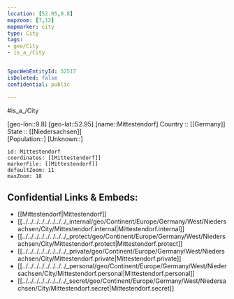 ```yaml
---
location: [52.95,9.8] 
mapzoom: [7,12] 
mapmarker: city 
type: City
tags:
- geo/City
- is_a_/City


SpocWebEntityId: 32517
isDeleted: false
confidential: public

---
```


#is_a_/City 

[geo-lon::9.8] 
[geo-lat::52.95] 
[name::Mittestendorf] 
Country :: [[Germany]]  
State :: [[Niedersachsen]]  
[Population::] 
[Unknown::] 


```leaflet
id: Mittestendorf
coordinates: [[Mittestendorf]] 
markerFile: [[Mittestendorf]] 
defaultZoom: 11 
maxZoom: 18
```


## Confidential Links & Embeds: 
- [[Mittestendorf|Mittestendorf]]  
- [[../../../../../../../../_internal/geo/Continent/Europe/Germany/West/Niedersachsen/City/Mittestendorf.internal|Mittestendorf.internal]] 
- [[../../../../../../../../_protect/geo/Continent/Europe/Germany/West/Niedersachsen/City/Mittestendorf.protect|Mittestendorf.protect]] 
- [[../../../../../../../../_private/geo/Continent/Europe/Germany/West/Niedersachsen/City/Mittestendorf.private|Mittestendorf.private]] 
- [[../../../../../../../../_personal/geo/Continent/Europe/Germany/West/Niedersachsen/City/Mittestendorf.personal|Mittestendorf.personal]] 
- [[../../../../../../../../_secret/geo/Continent/Europe/Germany/West/Niedersachsen/City/Mittestendorf.secret|Mittestendorf.secret]] 
